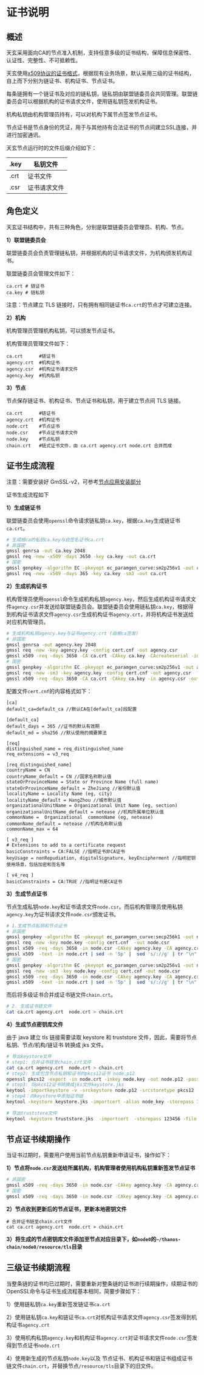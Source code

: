 # 证书说明

## 概述 <a href="#id3.1.4-zheng-shu-shuo-ming-yi-gai-shu" id="id3.1.4-zheng-shu-shuo-ming-yi-gai-shu"></a>

天玄采用面向CA的节点准入机制，支持任意多级的证书结构，保障信息保密性、认证性、完整性、不可抵赖性。

天玄使用[x509协议的证书格式](https://en.wikipedia.org/wiki/X.509)，根据现有业务场景，默认采用三级的证书结构，自上而下分别为链证书、机构证书、节点证书。

每条链拥有一个链证书及对应的链私钥，链私钥由联盟链委员会共同管理。联盟链委员会可以根据机构的证书请求文件，使用链私钥签发机构证书。

机构私钥由机构管理员持有，可以对机构下属节点签发节点证书。

节点证书是节点身份的凭证，用于与其他持有合法证书的节点间建立SSL连接，并进行加密通讯。

天玄节点运行时的文件后缀介绍如下：

| .key | 私钥文件   |
| ---- | ------ |
| .crt | 证书文件   |
| .csr | 证书请求文件 |

## 角色定义 <a href="#id3.1.4-zheng-shu-shuo-ming-er-jue-se-ding-yi" id="id3.1.4-zheng-shu-shuo-ming-er-jue-se-ding-yi"></a>

天玄证书结构中，共有三种角色，分别是联盟链委员会管理员、机构、节点。

**1）联盟链委员会**

联盟链委员会负责管理链私钥，并根据机构的证书请求文件，为机构颁发机构证书。

联盟链委员会管理文件如下：

```editorconfig
ca.crt # 链证书
ca.key # 链私钥
```

注意：节点建立 TLS 链接时，只有拥有相同链证书`ca.crt`的节点才可建立连接。

**2）机构**

机构管理员管理机构私钥，可以颁发节点证书。

机构管理员管理文件如下：

```
ca.crt      #链证书
agency.crt  #机构证书
agency.csr  #机构证书请求文件
agency.key  #机构私钥
```

**3）节点**

节点保存链证书、机构证书、节点证书和私钥，用于建立节点间 TLS 链接。

```
ca.crt      #链证书
agency.crt  #机构证书
node.crt    #节点证书
node.csr    #节点证书请求文件
node.key    #节点私钥
chain.crt   #链式证书文件，由 ca.crt agency.crt node.crt 合并而成
```

## 证书生成流程 <a href="#id3.1.4-zheng-shu-shuo-ming-san-zheng-shu-sheng-cheng-liu-cheng" id="id3.1.4-zheng-shu-shuo-ming-san-zheng-shu-sheng-cheng-liu-cheng"></a>

注意：需要安装好 GmSSL-v2，可参考[节点应用安装部分](installation.md#tian-xuan-lian-an-zhuang-da-jian)

证书生成流程如下

**1）生成链证书**

联盟链委员会使用`openssl`命令请求链私钥`ca.key`，根据`ca.key`生成链证书`ca.crt`。

```bash
# 生成根ca的私钥ca.key与自签名证书ca.crt
# 非国密
gmssl genrsa -out ca.key 2048
gmssl req -new -x509 -days 3650 -key ca.key -out ca.crt
# 国密
gmssl genpkey -algorithm EC -pkeyopt ec_paramgen_curve:sm2p256v1 -out ca.key
gmssl req -new -x509 -days 365 -key ca.key -sm3 -out ca.crt
```

**2）生成机构证书**

机构管理员使用`openssl`命令生成机构私钥`agency.key`，然后生成机构证书请求文件`agency.csr`并发送给联盟链委员会。联盟链委员会使用链私钥`ca.key`，根据得到机构证书请求文件`agency.csr`生成机构证书`agency.crt`，并将机构证书发送给对应机构管理员。

```bash
# 生成机构私钥agency.key与证书agency.crt (由根ca签发)
# 非国密
gmssl genrsa -out agency.key 2048
gmssl req -new -key agency.key -config cert.cnf -out agency.csr
gmssl x509 -req -days 3650 -CA ca.crt -CAkey ca.key -CAcreateserial -in agency.csr -out agency.crt  -extensions v4_req -extfile cert.cnf
# 国密 
gmssl genpkey -algorithm EC -pkeyopt ec_paramgen_curve:sm2p256v1 -out agency.key
gmssl req -new -sm3 -key agency.key -config cert.cnf -out agency.csr
gmssl x509 -req -days 3650 -CA ca.crt -CAkey ca.key -in agency.csr -out agency.crt -CAcreateserial -sm3 -extensions v4_req -extfile cert.cnf
```

配置文件`cert.cnf`的内容格式如下：

```editorconfig
[ca]
default_ca=default_ca //默认CA在[default_ca]段配置

[default_ca]
default_days = 365 //证书的默认有效期
default_md = sha256 //默认使用的摘要算法

[req]
distinguished_name = req_distinguished_name
req_extensions = v3_req

[req_distinguished_name]
countryName = CN
countryName_default = CN //国家名称默认值
stateOrProvinceName = State or Province Name (full name)
stateOrProvinceName_default = ZheJiang //省份默认值
localityName = Locality Name (eg, city)
localityName_default = HangZhou //城市默认值
organizationalUnitName = Organizational Unit Name (eg, section)
organizationalUnitName_default = netease //机构所属单位默认值
commonName =  Organizational  commonName (eg, netease)
commonName_default = netease //机构名称默认值
commonName_max = 64

[ v3_req ]
# Extensions to add to a certificate request
basicConstraints = CA:FALSE //指明证书非CA证书
keyUsage = nonRepudiation, digitalSignature, keyEncipherment //指明密钥使用场景，包括加密和签名等

[ v4_req ]
basicConstraints = CA:TRUE //指明证书是CA证书
```

**3）生成节点证书**

节点生成私钥`node.key`和证书请求文件`node.csr`。而后机构管理员使用私钥`agency.key`为证书请求文件`node.csr`颁发证书。

```bash
# 1.生成节点私钥和节点证书
# 非国密
gmssl genpkey -algorithm EC -pkeyopt ec_paramgen_curve:secp256k1 -out node.key
gmssl req -new -key node.key -config cert.cnf  -out node.csr
gmssl x509 -req -days 3650 -in node.csr -CAkey agency.key -CA agency.crt -out node.crt -CAcreateserial -extensions v3_req -extfile cert.cnf
gmssl x509  -text -in node.crt | sed -n '5p' |  sed 's/://g' | tr "\n" " " | sed 's/ //g' | sed 's/[a-z]/\u&/g' | cat >node.serial
# 国密
gmssl genpkey -algorithm EC -pkeyopt ec_paramgen_curve:sm2p256v1 -out node.key
gmssl req -new -sm3 -key node.key -config cert.cnf -out node.csr
gmssl x509 -req -days 3650 -in node.csr -CAkey agency.key -CA agency.crt -out node.crt -CAcreateserial -sm3 -extensions v3_req -extfile cert.cnf
gmssl x509  -text -in node.crt | sed -n '5p' |  sed 's/://g' | tr "\n" " " | sed 's/ //g' | sed 's/[a-z]/\u&/g' | cat >node.serial
```

而后将多级证书合并成证书链文件`chain.crt`。

```bash
# 2. 生成证书链文件
cat ca.crt agency.crt  node.crt > chain.crt
```

**4）生成节点密钥库文件**

由于 java 建立 tls 链接需要读取 keystore 和 truststore 文件，因此，需要将节点私钥、节点/机构/链证书 转换成 jks 文件。

```bash
# 导出keystore文件
# step1: 合并证书链至chain.crt文件
cat ca.crt agency.crt  node.crt > chain.crt
# step2: 生成包含节点私钥和证书的pkcs12证书 node.p12
openssl pkcs12 -export -in node.crt -inkey node.key -out node.p12 -passout pass:123456 -name node_key
# step3: 将pkcs12证书转换成jks文件keystore.jks
keytool -importkeystore -v -srckeystore node.p12 -srcstoretype pkcs12 -srcstorepass 123456 -destkeystore keystore.jks -deststoretype jks -deststorepass 123456
# step4：向keystore中添加证书链
keytool -keystore keystore.jks -importcert -alias node_key -storepass 123456 -file chain.crt
 
# 导出truststore文件
keytool -keystore truststore.jks  -importcert  -storepass 123456 -file ca.crt
```

## 节点证书续期操作 <a href="#id3.1.4-zheng-shu-shuo-ming-si-jie-dian-zheng-shu-xu-qi-cao-zuo" id="id3.1.4-zheng-shu-shuo-ming-si-jie-dian-zheng-shu-xu-qi-cao-zuo"></a>

当证书过期时，需要用户使用当前节点私钥重新申请证书，操作如下：

**1）节点将`node.csr`发送给所属机构，机构管理者使用机构私钥重新签发节点证书**

```bash
# 非国密
gmssl x509 -req -days 3650 -in node.csr -CAkey agency.key -CA agency.crt -out node.crt -CAcreateserial -extensions v3_req -extfile cert.cnf
# 国密
gmssl x509 -req -days 3650 -in node.csr -CAkey agency.key -CA agency.crt -out node.crt -CAcreateserial -sm3 -extensions v3_req -extfile cert.cnf

```

**2）节点收到更新后的节点证书，更新本地密钥文件**

```
# 合并证书链至chain.crt文件
cat ca.crt agency.crt  node.crt > chain.crt
```

**3）将生成的节点密钥库文件添加至节点对应目录下，如`node0`的`~/thanos-chain/node0/resource/tls`目录**

## 三级证书续期流程 <a href="#id3.1.4-zheng-shu-shuo-ming-wu-san-ji-zheng-shu-xu-qi-liu-cheng" id="id3.1.4-zheng-shu-shuo-ming-wu-san-ji-zheng-shu-xu-qi-liu-cheng"></a>

当整条链的证书均已过期时，需要重新对整条链的证书进行续期操作，续期证书的OpenSSL命令与证书生成流程基本相同，简要步骤如下：

1）使用链私钥`ca.key`重新签发链证书`ca.crt`

2）使用链私钥`ca.key`和链证书`ca.crt`对机构证书请求文件`agency.csr`签发得到机构证书`agency.crt`

3）使用机构私钥`agency.key`和机构证书`agency.crt`对证书请求文件`node.csr`签发得到节点证书`node.crt`

4）使用新生成的节点私钥`node.key`以及 节点证书、机构证书和链证书组成证书链文件`chain.crt`，并替换节点`/resource/tls`目录下的旧文件。

